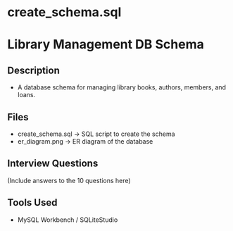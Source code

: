 # create_schema.sql
# Library Management DB Schema

## Description
- A database schema for managing library books, authors, members, and loans.

## Files
- create_schema.sql → SQL script to create the schema
- er_diagram.png → ER diagram of the database

## Interview Questions
(Include answers to the 10 questions here)

## Tools Used
- MySQL Workbench / SQLiteStudio
